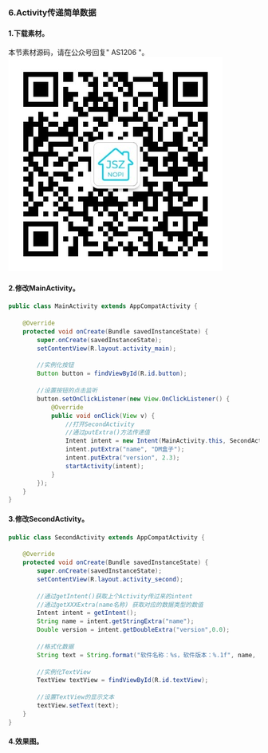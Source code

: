 ### 6.Activity传递简单数据
#### 1.下载素材。
本节素材源码，请在公众号回复" AS1206 "。
![title](https://raw.githubusercontent.com/JSZNopi/JSZImage/master/gitnote/2019/10/30/WXCODE-1572446034519.jpeg)

#### 2.修改MainActivity。
```java
public class MainActivity extends AppCompatActivity {

    @Override
    protected void onCreate(Bundle savedInstanceState) {
        super.onCreate(savedInstanceState);
        setContentView(R.layout.activity_main);

        //实例化按钮
        Button button = findViewById(R.id.button);

        //设置按钮的点击监听
        button.setOnClickListener(new View.OnClickListener() {
            @Override
            public void onClick(View v) {
                //打开SecondActivity
                //通过putExtra()方法传递值
                Intent intent = new Intent(MainActivity.this, SecondActivity.class);
                intent.putExtra("name", "DM盒子");
                intent.putExtra("version", 2.3);
                startActivity(intent);
            }
        });
    }
}
```

#### 3.修改SecondActivity。
```java
public class SecondActivity extends AppCompatActivity {

    @Override
    protected void onCreate(Bundle savedInstanceState) {
        super.onCreate(savedInstanceState);
        setContentView(R.layout.activity_second);

        //通过getIntent()获取上个Activity传过来的intent
        //通过getXXXExtra(name名称) 获取对应的数据类型的数值
        Intent intent = getIntent();
        String name = intent.getStringExtra("name");
        Double version = intent.getDoubleExtra("version",0.0);

        //格式化数据
        String text = String.format("软件名称：%s，软件版本：%.1f", name, version);

        //实例化TextView
        TextView textView = findViewById(R.id.textView);

        //设置TextView的显示文本
        textView.setText(text);
    }
}
```

#### 4.效果图。
